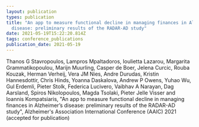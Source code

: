 ```yaml
---
layout: publication
types: publication
title: "An app to measure functional decline in managing finances in Alzheimer’s
  disease: preliminary results of the RADAR-AD study"
date: 2021-05-19T15:22:20.814Z
tags: conference_publications
publication_date: 2021-05-19
---
```

Thanos G Stavropoulos, Lampros Mpaltadoros, Ioulietta Lazarou, Margarita Grammatikopoulou, Marijn Muurling, Casper de Boer, Jelena Curcic, Rouba Kouzak, Herman Verheij, Vera JM Nies, Andre Durudas, Kristin Hannesdottir, Chris Hinds, Yoanna Daskalova, Andrew P Owens, Yuhao Wu, Gul Erdemli, Pieter Stolk, Federica Lucivero, Vaibhav A Narayan, Dag Aarsland, Spiros Nikolopoulos, Magda Tsolaki, Pieter Jelle Visser and Ioannis Kompatsiaris, "An app to measure functional decline in managing finances in Alzheimer’s disease: preliminary results of the RADAR-AD study", Alzheimer's Association International Conference (AAIC) 2021 (accepted for publication)